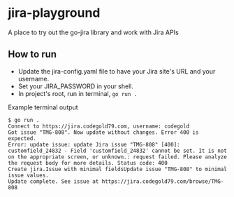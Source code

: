# jira-playground

A place to try out the go-jira library and work with Jira APIs

## How to run

- Update the jira-config.yaml file to have your Jira site's URL and your username.
- Set your JIRA_PASSWORD in your shell.
- In project's root, run in terminal, `go run .`

Example terminal output

```shell
$ go run .
Connect to https://jira.codegold79.com, username: codegold
Got issue "TMG-808". Now update without changes. Error 400 is expected.
Error: update issue: update Jira issue "TMG-808" [400]: customfield_24832 - Field 'customfield_24832' cannot be set. It is not on the appropriate screen, or unknown.: request failed. Please analyze the request body for more details. Status code: 400
Create jira.Issue with minimal fieldsUpdate issue "TMG-808" to minimal issue values.
Update complete. See issue at https://jira.codegold79.com/browse/TMG-808
```

